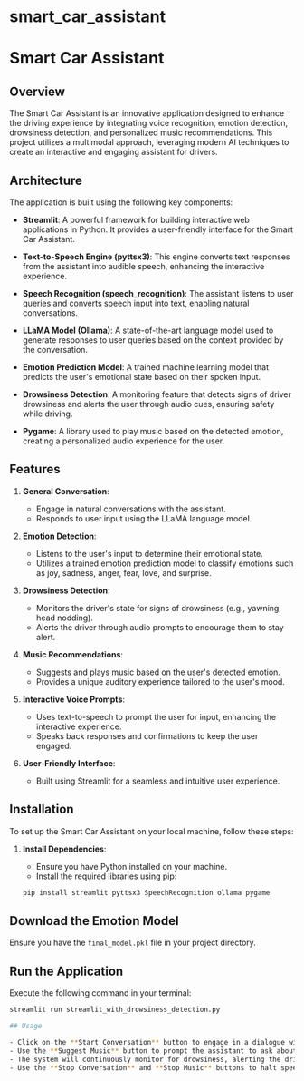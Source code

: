# smart_car_assistant
# Smart Car Assistant

## Overview

The Smart Car Assistant is an innovative application designed to enhance the driving experience by integrating voice recognition, emotion detection, drowsiness detection, and personalized music recommendations. This project utilizes a multimodal approach, leveraging modern AI techniques to create an interactive and engaging assistant for drivers.

## Architecture

The application is built using the following key components:

- **Streamlit**: A powerful framework for building interactive web applications in Python. It provides a user-friendly interface for the Smart Car Assistant.

- **Text-to-Speech Engine (pyttsx3)**: This engine converts text responses from the assistant into audible speech, enhancing the interactive experience.

- **Speech Recognition (speech_recognition)**: The assistant listens to user queries and converts speech input into text, enabling natural conversations.

- **LLaMA Model (Ollama)**: A state-of-the-art language model used to generate responses to user queries based on the context provided by the conversation.

- **Emotion Prediction Model**: A trained machine learning model that predicts the user's emotional state based on their spoken input.

- **Drowsiness Detection**: A monitoring feature that detects signs of driver drowsiness and alerts the user through audio cues, ensuring safety while driving.

- **Pygame**: A library used to play music based on the detected emotion, creating a personalized audio experience for the user.

## Features

1. **General Conversation**:
   - Engage in natural conversations with the assistant.
   - Responds to user input using the LLaMA language model.

2. **Emotion Detection**:
   - Listens to the user's input to determine their emotional state.
   - Utilizes a trained emotion prediction model to classify emotions such as joy, sadness, anger, fear, love, and surprise.

3. **Drowsiness Detection**:
   - Monitors the driver's state for signs of drowsiness (e.g., yawning, head nodding).
   - Alerts the driver through audio prompts to encourage them to stay alert.

4. **Music Recommendations**:
   - Suggests and plays music based on the user's detected emotion.
   - Provides a unique auditory experience tailored to the user's mood.

5. **Interactive Voice Prompts**:
   - Uses text-to-speech to prompt the user for input, enhancing the interactive experience.
   - Speaks back responses and confirmations to keep the user engaged.

6. **User-Friendly Interface**:
   - Built using Streamlit for a seamless and intuitive user experience.

## Installation

To set up the Smart Car Assistant on your local machine, follow these steps:

1. **Install Dependencies**:
   - Ensure you have Python installed on your machine.
   - Install the required libraries using pip:

   ```bash
   pip install streamlit pyttsx3 SpeechRecognition ollama pygame
## Download the Emotion Model

Ensure you have the `final_model.pkl` file in your project directory.

## Run the Application

Execute the following command in your terminal:

```bash
streamlit run streamlit_with_drowsiness_detection.py

## Usage

- Click on the **Start Conversation** button to engage in a dialogue with the assistant.
- Use the **Suggest Music** button to prompt the assistant to ask about your feelings and receive music recommendations based on your emotional state.
- The system will continuously monitor for drowsiness, alerting the driver if signs of fatigue are detected.
- Use the **Stop Conversation** and **Stop Music** buttons to halt speech output and music playback, respectively.

